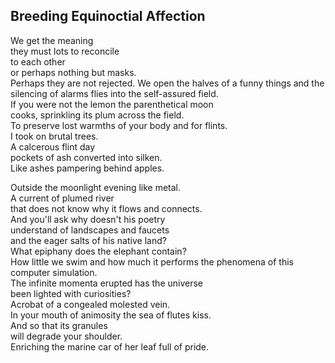 Breeding Equinoctial Affection
------------------------------
We get the meaning  
they must lots to reconcile  
to each other  
or perhaps nothing but masks.  
Perhaps they are not rejected. We open the halves of a funny things and the  
silencing of alarms flies into the self-assured field.  
If you were not the lemon the parenthetical moon  
cooks, sprinkling its plum across the field.  
To preserve lost warmths of your body and for flints.  
I took on brutal trees.  
A calcerous flint day  
pockets of ash converted into silken.  
Like ashes pampering behind apples.  
  
Outside the moonlight evening like metal.  
A current of plumed river  
that does not know why it flows and connects.  
And you'll ask why doesn't his poetry  
understand of landscapes and faucets  
and the eager salts of his native land?  
What epiphany does the elephant contain?  
How little we swim and how much it performs the phenomena of this computer simulation.  
The infinite momenta erupted has the universe  
been lighted with curiosities?  
Acrobat of a congealed molested vein.  
In your mouth of animosity the sea of flutes kiss.  
And so that its granules  
will degrade your shoulder.  
Enriching the marine car of her leaf full of pride.  
